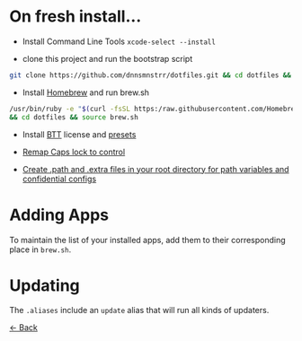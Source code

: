 On fresh install...
===================

- Install Command Line Tools
`xcode-select --install`

- clone this project and run the bootstrap script

 ```bash
 git clone https://github.com/dnnsmnstrr/dotfiles.git && cd dotfiles && source bootstrap.sh
 ```

- Install [Homebrew](https://brew.sh) and run brew.sh

 ```bash
 /usr/bin/ruby -e "$(curl -fsSL https:/raw.githubusercontent.com/Homebrew/install/master/install)"
 && cd dotfiles && source brew.sh
 ```

- Install [BTT](https://folivora.ai) license and [presets](https://github.com/dnnsmnstrr/dotfiles/tree/master/bettertouchtool/HydroTouch)

- [Remap Caps lock to control](https://www.drbunsen.org/remapping-caps-lock/README.md)

- [Create .path and .extra files in your root directory for path variables and confidential configs](README.md)

Adding Apps
===========
To maintain the list of your installed apps, add them to their corresponding place in `brew.sh`.

Updating
========
The `.aliases` include an `update` alias that will run all kinds of updaters.




[<- Back](index.md)
